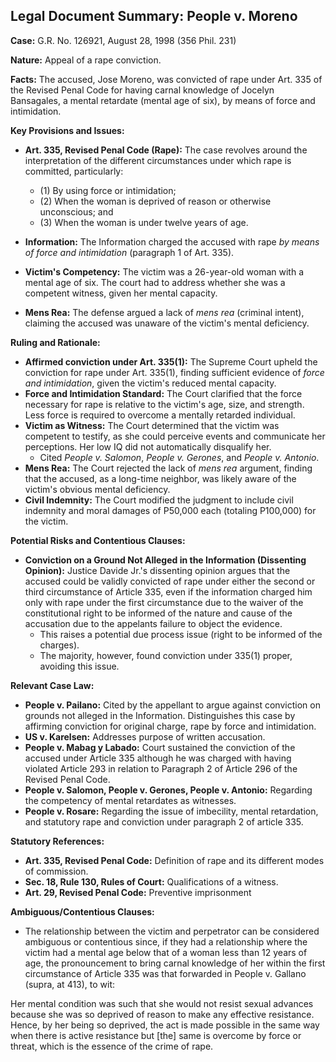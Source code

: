 ## Legal Document Summary: People v. Moreno

**Case:** G.R. No. 126921, August 28, 1998 (356 Phil. 231)

**Nature:** Appeal of a rape conviction.

**Facts:** The accused, Jose Moreno, was convicted of rape under Art. 335 of the Revised Penal Code for having carnal knowledge of Jocelyn Bansagales, a mental retardate (mental age of six), by means of force and intimidation.

**Key Provisions and Issues:**

*   **Art. 335, Revised Penal Code (Rape):** The case revolves around the interpretation of the different circumstances under which rape is committed, particularly:
    *   (1) By using force or intimidation;
    *   (2) When the woman is deprived of reason or otherwise unconscious; and
    *   (3) When the woman is under twelve years of age.

*   **Information:** The Information charged the accused with rape *by means of force and intimidation* (paragraph 1 of Art. 335).
*   **Victim's Competency:** The victim was a 26-year-old woman with a mental age of six. The court had to address whether she was a competent witness, given her mental capacity.
*   **Mens Rea:** The defense argued a lack of *mens rea* (criminal intent), claiming the accused was unaware of the victim's mental deficiency.

**Ruling and Rationale:**

*   **Affirmed conviction under Art. 335(1):** The Supreme Court upheld the conviction for rape under Art. 335(1), finding sufficient evidence of *force and intimidation*, given the victim's reduced mental capacity.
*   **Force and Intimidation Standard:** The Court clarified that the force necessary for rape is relative to the victim's age, size, and strength. Less force is required to overcome a mentally retarded individual.
*   **Victim as Witness:** The Court determined that the victim was competent to testify, as she could perceive events and communicate her perceptions. Her low IQ did not automatically disqualify her.
    *   Cited *People v. Salomon*, *People v. Gerones*, and *People v. Antonio*.
*   **Mens Rea:** The Court rejected the lack of *mens rea* argument, finding that the accused, as a long-time neighbor, was likely aware of the victim's obvious mental deficiency.
*   **Civil Indemnity:** The Court modified the judgment to include civil indemnity and moral damages of P50,000 each (totaling P100,000) for the victim.

**Potential Risks and Contentious Clauses:**

*   **Conviction on a Ground Not Alleged in the Information (Dissenting Opinion):** Justice Davide Jr.'s dissenting opinion argues that the accused could be validly convicted of rape under either the second or third circumstance of Article 335, even if the information charged him only with rape under the first circumstance due to the waiver of the constitutional right to be informed of the nature and cause of the accusation due to the appelants failure to object the evidence.
    *   This raises a potential due process issue (right to be informed of the charges).
    *   The majority, however, found conviction under 335(1) proper, avoiding this issue.

**Relevant Case Law:**

*   **People v. Pailano:** Cited by the appellant to argue against conviction on grounds not alleged in the Information. Distinguishes this case by affirming conviction for original charge, rape by force and intimidation.
*   **US v. Karelsen:** Addresses purpose of written accusation.
*   **People v. Mabag y Labado:** Court sustained the conviction of the accused under Article 335 although he was charged with having violated Article 293 in relation to Paragraph 2 of Article 296 of the Revised Penal Code.
*   **People v. Salomon, People v. Gerones, People v. Antonio:** Regarding the competency of mental retardates as witnesses.
*   **People v. Rosare:** Regarding the issue of imbecility, mental retardation, and statutory rape and conviction under paragraph 2 of article 335.

**Statutory References:**

*   **Art. 335, Revised Penal Code:** Definition of rape and its different modes of commission.
*   **Sec. 18, Rule 130, Rules of Court:** Qualifications of a witness.
*   **Art. 29, Revised Penal Code:** Preventive imprisonment

**Ambiguous/Contentious Clauses:**

*   The relationship between the victim and perpetrator can be considered ambiguous or contentious since, if they had a relationship where the victim had a mental age below that of a woman less than 12 years of age, the pronouncement to bring carnal knowledge of her within the first circumstance of Article 335 was that forwarded in People v. Gallano (supra, at 413), to wit:

Her mental condition was such that she would not resist sexual advances because she was so deprived of reason to make any effective resistance. Hence, by her being so deprived, the act is made possible in the same way when there is active resistance but [the] same is overcome by force or threat, which is the essence of the crime of rape.